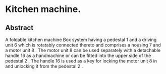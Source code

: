 # Kitchen machine.

## Abstract
A foldable kitchen machine Box system having a pedestal 1 and a driving unit 6 which is rotatably connected thereto and comprises a housing 7 and a motor unit 8 . The motor unit 8 can be used separately with a detachable handle 16 as a handmachine or can be fitted into the upper side of the pedestal 2 . The handle 16 is used as a key for locking the motor unit 8 in and unlocking it from the pedestal 2 .